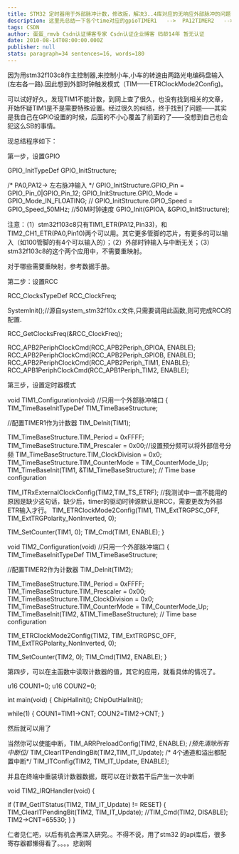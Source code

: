 ```yaml
---
title: STM32 定时器用于外部脉冲计数，修改版，解决3..4库对应的无响应外部脉冲的问题
description: 这里先总结一下各个time对应的gpioTIMER1   -->  PA12TIMER2   -->  PA0  TIMER3   -->  PD2TIMER4   -->  PE0暂时够了，更多的建议参考数据手册基于库3.4代码，网上参考了很多代码，一直有问题，估计是库版本的问题，引用下边的一片文章，红色文字为本人注释和修改。
tags: CSDN
author: 蛋蛋_rmvb Csdn认证博客专家 Csdn认证企业博客 码龄14年 暂无认证
date: 2010-08-14T08:00:00.000Z
publisher: null
stats: paragraph=34 sentences=16, words=180
---
```

因为用stm32f103c8作主控制器,来控制小车,小车的转速由两路光电编码盘输入(左右各一路).因此想到外部时钟触发模式（TIM——ETRClockMode2Config)。

可以试好好久，发现TIM1不能计数，到网上查了很久，也没有找到相关的文章，开始怀疑TIM1是不是需要特殊设置。经过很久的纠结，终于找到了问题——其实是我自己在GPIO设置的时候，后面的不小心覆盖了前面的了——没想到自己也会犯这么SB的事情。

现总结程序如下：

第一步，设置GPIO

GPIO_InitTypeDef GPIO_InitStructure;

/* PA0,PA12-> 左右脉冲输入 */
GPIO_InitStructure.GPIO_Pin = GPIO_Pin_0|GPIO_Pin_12;
GPIO_InitStructure.GPIO_Mode = GPIO_Mode_IN_FLOATING; //
GPIO_InitStructure.GPIO_Speed = GPIO_Speed_50MHz; //50M时钟速度
GPIO_Init(GPIOA, &GPIO_InitStructure);

注意：（1）stm32f103c8只有TIM1_ETR(PA12,Pin33)，和TIM2_CH1_ETR(PA0,Pin10)两个可以用。其它更多管脚的芯片，有更多的可以输入（如100管脚的有4个可以输入的）；（2）外部时钟输入与中断无关；（3）stm32f103c8的这个两个应用中，不需要重映射。

对于哪些需要重映射，参考数据手册。

第二步：设置RCC

RCC_ClocksTypeDef RCC_ClockFreq;

SystemInit();//源自system_stm32f10x.c文件,只需要调用此函数,则可完成RCC的配置.

RCC_GetClocksFreq(&RCC_ClockFreq);

RCC_APB2PeriphClockCmd(RCC_APB2Periph_GPIOA, ENABLE);
RCC_APB2PeriphClockCmd(RCC_APB2Periph_GPIOB, ENABLE);
RCC_APB2PeriphClockCmd(RCC_APB2Periph_TIM1, ENABLE);
RCC_APB1PeriphClockCmd(RCC_APB1Periph_TIM2, ENABLE);

第三步，设置定时器模式

void TIM1_Configuration(void) //只用一个外部脉冲端口
{
TIM_TimeBaseInitTypeDef TIM_TimeBaseStructure;


//配置TIMER1作为计数器
TIM_DeInit(TIM1);

TIM_TimeBaseStructure.TIM_Period = 0xFFFF;
TIM_TimeBaseStructure.TIM_Prescaler = 0x00;//设置预分频可以将外部信号分频
TIM_TimeBaseStructure.TIM_ClockDivision = 0x0;
TIM_TimeBaseStructure.TIM_CounterMode = TIM_CounterMode_Up;
TIM_TimeBaseInit(TIM1, &TIM_TimeBaseStructure); // Time base configuration


TIM_ITRxExternalClockConfig(TIM2,TIM_TS_ETRF); //我测试中一直不能用的原因是缺少这句话，缺少后，timer的驱动时钟源默认是RCC，需要更改为外部ETR输入才行。
TIM_ETRClockMode2Config(TIM1, TIM_ExtTRGPSC_OFF, TIM_ExtTRGPolarity_NonInverted, 0);

TIM_SetCounter(TIM1, 0);
TIM_Cmd(TIM1, ENABLE);
}

void TIM2_Configuration(void) //只用一个外部脉冲端口
{
TIM_TimeBaseInitTypeDef TIM_TimeBaseStructure;


//配置TIMER2作为计数器
TIM_DeInit(TIM2);

TIM_TimeBaseStructure.TIM_Period = 0xFFFF;
TIM_TimeBaseStructure.TIM_Prescaler = 0x00;
TIM_TimeBaseStructure.TIM_ClockDivision = 0x0;
TIM_TimeBaseStructure.TIM_CounterMode = TIM_CounterMode_Up;
TIM_TimeBaseInit(TIM2, &TIM_TimeBaseStructure); // Time base configuration

TIM_ETRClockMode2Config(TIM2, TIM_ExtTRGPSC_OFF, TIM_ExtTRGPolarity_NonInverted, 0);

TIM_SetCounter(TIM2, 0);
TIM_Cmd(TIM2, ENABLE);
}

第四步，可以在主函数中读取计数器的值，其它的应用，就看具体的情况了。

u16 COUN1=0;
u16 COUN2=0;

int main(void)
{
ChipHalInit();
ChipOutHalInit();

while(1)
{
COUN1=TIM1->CNT;
COUN2=TIM2->CNT;
}

然后就可以用了

当然你可以使能中断，TIM_ARRPreloadConfig(TIM2, ENABLE);
/*预先清除所有中断位*/
TIM_ClearITPendingBit(TIM2,TIM_IT_Update);
/* 4个通道和溢出都配置中断*/
TIM_ITConfig(TIM2, TIM_IT_Update, ENABLE);

并且在终端中重装填计数器数据，既可以在计数若干后产生一次中断

void TIM2_IRQHandler(void)
{

if (TIM_GetITStatus(TIM2, TIM_IT_Update) != RESET)
{
TIM_ClearITPendingBit(TIM2, TIM_IT_Update);
//TIM_Cmd(TIM2, DISABLE);
TIM2->CNT=65530;
}
}

仁者见仁吧，以后有机会再深入研究。。不得不说，用了stm32 的api库后，很多寄存器都懒得看了。。。。悲剧啊
